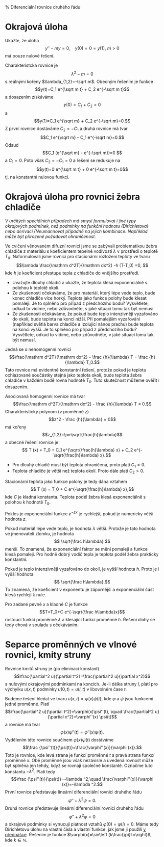 % Diferenciální rovnice druhého řádu

<!--

https://youtu.be/a308Zs_6bq0

-->

# Okrajová úloha

Ukažte, že úloha
$$y''-my=0, \quad y(0)=0=y(1), \ m>0$$
má pouze nulové řešení.

<div class=reseni>

Charakteristcká rovnice je $$\lambda^2-m=0$$ s reálnými kořeny $\lambda_{1,2}=-\sqrt m$.
Obecným řešením je funkce 
$$y(t)=C_1 e^{\sqrt m t} + C_2 e^{-\sqrt m t}$$
a dosazením získáváme
$$y(0)=C_1  + C_2 =0$$
a
$$y(1)=C_1 e^{\sqrt m} + C_2 e^{-\sqrt m}=0.$$
Z první rovnice dostáváme $C_2=-C_1$ a druhá rovnice má tvar
$$C_1 e^{\sqrt m} - C_1 e^{-\sqrt m}=0.$$
Odsud
$$C_1 (e^{\sqrt m} - e^{-\sqrt m})=0 $$
a
$C_1=0$. Poto však $C_2=-C_1=0$ a řešení se redukuje na 
$$y(t)=0 e^{\sqrt m t} + 0 e^{-\sqrt m t}=0$$
tj. na konstantní nulovou funkci.
</div>

# Okrajová úloha pro rovnici žebra chladiče

*V určitých speciálních případech má smysl formulovat i jiné typy okrajových podmínek, než podmínky na funkční hodnotu (Dirichletova) nebo derivaci (Neumannova) případně na jejich kombinace. Například může být přirozené požadovat ohraničenost.*

Ve cvičení věnovaném difuzní rovnici jsme se zabývali problematikou žebra chladiče z materiálu s koeficientem tepelné vodivosti $\lambda$ v prostředí o teplotě $T_0$. Naformulovali jsme rovnici pro stacionární rozložení teploty ve tvaru $$\lambda \frac{\mathrm d^2T}{\mathrm dx^2} -h (T-T_0) =0,  $$ kde $h$ je koeficient přestupu tepla z chladiče do vnějšího prostředí. 

* Uvažujte dlouhý chladič a ukažte, že teplota klesá exponenciálně s polohou k teplotě okolí. 
* Ze zkušenosti očekáváme, že pro materiál, který lépe vede teplo, bude konec chladiče více horký. Teplota jako funkce polohy bude klesat pomaleji. Je to splněno pro případ z předchozího bodu? Vysvětlete, odkud to vidíme, nebo zdůvodněte, v jaké situaci tomu tak být nemusí. 
* Ze zkušenosti očekáváme, že pokud bude teplo intenzivněji vyzařováno do okolí, bude teplota na konci nižší. Při pomalejším vyzařování (například světlá barva chladiče a izolující nános prachu) bude teplota na konci vyšší. Je to splněno pro případ z předchozího bodu? Vysvětlete, odkud to vidíme, nebo zdůvodněte, v jaké situaci tomu tak být nemusí. 

<div class=reseni>

Jedná se o nehomogenní rovnici 
$$\frac{\mathrm d^2T}{\mathrm dx^2} - \frac {h}{\lambda} T = \frac {h}{\lambda} T_0.$$ 
Tato rovnice má evidentně konstantní řešení, protože pokud je teplota ochlazované součástky stejná jako teplota okolí, bude teplota žebra chladiče v každém bodě rovna hodnotě $T_0$. Tuto skutečnost můžeme ověřit i dosazením. 

Asociovaná homogenní rovnice má tvar
$$\frac{\mathrm d^2T}{\mathrm dx^2} - \frac {h}{\lambda} T = 0.$$ 
Charakteristický polynom (v proměnné $z$)
$$z^2 - \frac {h}{\lambda}  = 0$$ 
má kořeny $$z_{1,2}=\pm\sqrt{\frac{h}\lambda}$$ a obecné řešení rovnice je
$$ T (x) = T_0 + C_1 e^{\sqrt{\frac{h}\lambda} x} + C_2 e^{-\sqrt{\frac{h}\lambda} x}.$$

* Pro dlouhý chladič musí být teplota ohraničená, proto platí $C_1=0.$ 
* Teplota chladiče je větší než teplota okolí. Proto dále platí $C_2>0$. 

Stacionární teplota jako funkce polohy je tedy dána vztahem $$ T (x) = T_0 + C e^{-\sqrt{\frac{h}\lambda} x},$$ kde $C$ je kladná konstanta. Teplota podél žebra klesá exponenciálně s polohou k hodnotě $T_0$.

Pokles je exponenciální funkce $e^{-z x}$ je rychlejší, pokud je numericky větší hodnota $z$. 

Pokud materiál lépe vede teplo, je hodnota $\lambda$ větší. Protože je tato hodnota ve jmenovateli zlomku, je hodnota $$ \sqrt{\frac h\lambda} $$ menší. To znamená, že exponenciální faktor se mění pomaleji a funkce klesá pomaleji. Pro hodně dobrý vodič tepla je teplota podél žebra prakticky konstantní. 

Pokud je teplo intenzivněji vyzařováno do okolí, je vyšší hodnota $h$. Proto je i vyšší hodnota $$ \sqrt{\frac h\lambda}.$$ To znamená, že koeficient v exponentu je zápornější a exponenciální část klesá rychleji k nule. 

Pro zadané pevné $x$ a kladné $C$ je funkce $$T=T_0+C e^{-\sqrt{\frac h\lambda}x}$$ rostoucí funkcí proměnné $\lambda$ a klesající funkcí proměnné $h$. Řešení úlohy se tedy chová v souladu s očekáváním.

</div>

# Separce proměnných ve vlnové rovnici, kmity struny

Rovnice kmitů struny je (po eliminaci konstant)
$$\frac{\partial^2 u}{\partial t^2}=\frac{\partial^2 u}{\partial x^2}$$
s nulovými okrajovými podmínkami na koncích. Je-li délka struny $l$, platí  pro
výchylku $u(x,t)$ podmínky $u(0,t)=u(l,t)$ v libovolném čase $t$.

Budeme řešení hledat ve tvaru $u(x,t)=\varphi(x)\psi(t)$, kde $\varphi$ a $\psi$ jsou funkcemi jedné proměnné.
Platí
$$\frac{\partial^2 u}{\partial t^2}=\varphi(x)\psi''(t), \quad \frac{\partial^2 u}{\partial x^2}=\varphi''(x) \psi(t)$$
a rovnice má tvar
$$\varphi(x)\psi''(t)=\varphi''(x)\psi (t).$$
Vydělením této rovnice součinem $\varphi(x)\psi(t)$ dostáváme
$$\frac {\psi''(t)}{\psi(t)}=\frac{\varphi''(x)}{\varphi (x)}.$$
Toto je rovnice, kde levá strana je funkcí proměnné $t$ a pravá strana funkcí proměnné $x$. Obě proměnné jsou však nezávislé a uvedená rovnost může být splněna jen tehdy, když se rovnají společné konstantě. Označme tuto konstantu $-\lambda^2$. Platí tedy
$$\frac {\psi''(t)}{\psi(t)}=-\lambda ^2,\quad \frac{\varphi''(x)}{\varphi (x)}=-\lambda ^2.$$
První rovnice představuje lineární diferenciální rovnici druhého řádu
$$\psi''+\lambda^2\psi=0.$$
Druhá rovnice představuje lineární diferenciální rovnici druhého řádu
$$\varphi''+\lambda^2\varphi=0$$
a okrajové podmínky si vynucují platnost vztahů $\varphi(0)=\varphi(l)=0$. Máme tedy Dirichletovu úlohu na vlastní čísla a vlastní funkce, jak jsme ji použili [v přednášce](http://user.mendelu.cz/marik/am/slidy/11/). Řešením je funkce $\varphi(x)=\sin\left (k\frac{\pi}l x\right)$, kde $k\in\mathbb N$.


